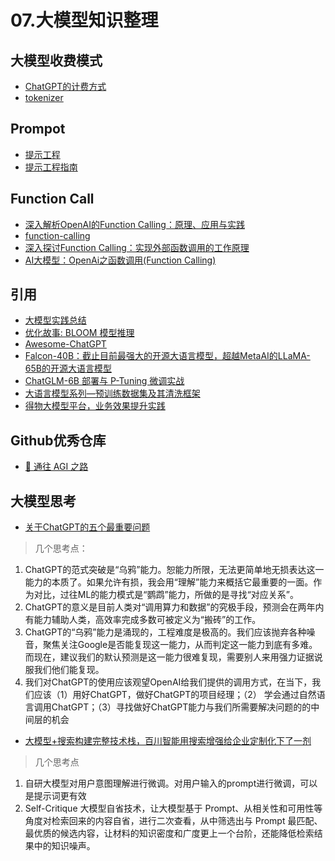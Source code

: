 # 07.大模型知识整理

## 大模型收费模式
- [ChatGPT的计费方式](https://zhuanlan.zhihu.com/p/612954797)
- [tokenizer](https://platform.openai.com/tokenizer)

## Prompot
- [提示工程](https://github.com/prompt-engineering)
- [提示工程指南](https://www.promptingguide.ai/zh)

## Function Call
- [深入解析OpenAI的Function Calling：原理、应用与实践](https://www.jasonzk.com/ai/functioncalling/)
- [function-calling](https://platform.openai.com/docs/guides/function-calling)
- [深入探讨Function Calling：实现外部函数调用的工作原理](https://www.cnblogs.com/ruipeng/p/18216610)
- [AI大模型：OpenAi之函数调用(Function Calling)](https://blog.csdn.net/m0_59614665/article/details/140558832)

## 引用
- [大模型实践总结](https://juejin.cn/post/7214318587429961786)
- [优化故事: BLOOM 模型推理](https://zhuanlan.zhihu.com/p/622685227)
- [Awesome-ChatGPT](https://github.com/dalinvip/Awesome-ChatGPT)
- [Falcon-40B：截止目前最强大的开源大语言模型，超越MetaAI的LLaMA-65B的开源大语言模型](https://mp.weixin.qq.com/s/Vy_xWBuZU0AaaPMCIhKIyw)
- [ChatGLM-6B 部署与 P-Tuning 微调实战](https://cloud.tencent.com/developer/article/2280193?areaSource=101001.16)
- [大语言模型系列—预训练数据集及其清洗框架](https://mp.weixin.qq.com/s/z_R-Fo6kcR2rm0FiRC86Vw)
- [得物大模型平台，业务效果提升实践](https://mp.weixin.qq.com/s/IVLnVog2f1IPXrx7LjIR7g)

## Github优秀仓库
- [🌈 通往 AGI 之路](https://waytoagi.feishu.cn/wiki/QPe5w5g7UisbEkkow8XcDmOpn8e?chunked=false)
## 大模型思考
- [关于ChatGPT的五个最重要问题](https://mp.weixin.qq.com/s/ACMAeGi0LPRWt2B8VrIojQ)
> 几个思考点：
1. ChatGPT的范式突破是“乌鸦”能力。恕能力所限，无法更简单地无损表达这一能力的本质了。如果允许有损，我会用“理解”能力来概括它最重要的一面。作为对比，过往ML的能力模式是“鹦鹉”能力，所做的是寻找“对应关系”。
2. ChatGPT的意义是目前人类对“调用算力和数据”的究极手段，预测会在两年内有能力辅助人类，高效率完成多数可被定义为“搬砖”的工作。
3. ChatGPT的“乌鸦”能力是涌现的，工程难度是极高的。我们应该抛弃各种噪音，聚焦关注Google是否能复现这一能力，从而判定这一能力到底有多难。而现在，建议我们的默认预测是这一能力很难复现，需要别人来用强力证据说服我们他们能复现。
4. 我们对ChatGPT的使用应该观望OpenAI给我们提供的调用方式，在当下，我们应该（1）用好ChatGPT，做好ChatGPT的项目经理；（2） 学会通过自然语言调用ChatGPT；（3）寻找做好ChatGPT能力与我们所需要解决问题的的中间层的机会

- [大模型+搜索构建完整技术栈，百川智能用搜索增强给企业定制化下了一剂](https://cloud.tencent.com/developer/article/2373020)
> 几个思考点
1. 自研大模型对用户意图理解进行微调。对用户输入的prompt进行微调，可以是提示词更有效
2.  Self-Critique 大模型自省技术，让大模型基于 Prompt、从相关性和可用性等角度对检索回来的内容自省，进行二次查看，从中筛选出与 Prompt 最匹配、最优质的候选内容，让材料的知识密度和广度更上一个台阶，还能降低检索结果中的知识噪声。

